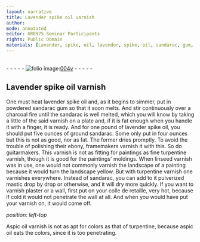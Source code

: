 ```yaml
---
layout: narrative
title: Lavender spike oil varnish
author:
mode: annotated
editor: GR8975 Seminar Participants
rights: Public Domain
materials: [Lavender, spike, oil, lavender, spike, oil, sandarac, gum, sandarac, lavender, spike, oil, sandarac, ebony, turpentine, linseed, turpentine, sandarac, mastic, plaster, colle, de, retaille, Aspic, oil, turpentine, aspic, oil]
---
```


 <br/>- - - - - <a href="http://gallica.bnf.fr/ark:/12148/btv1b10500001g/f13.image"><img src="../assets/photo-icon.png" alt="folio image: " style="display:inline-block; margin-bottom:-3px;"/>004v</a> - - - - - <br/> 
##  <span class="material_format"><span class="material">Lavender spike oil</span> varnish</span> 

 
 <span class="activity"></span>  One must heat <span class="material">lavender spike oil</span> and, as it begins to simmer, put in <span class="material_format">powdered <span class="material">sandarac gum</span></span> so that it soon melts. And stir continuously over a <span class="tool">charcoal fire</span> until the <span class="material">sandarac</span> is well melted, which you will know by taking a little of the said varnish on a <span class="tool">plate</span> and, if it is fat enough when you handle it with a <span class="tool">finger</span>, it is ready. And for <span class="unit">one pound</span> of <span class="material">lavender spike oil</span>, you should put <span class="unit">five ounces</span> of <span class="material_format">ground <span class="material">sandarac</span></span>.  Some only put in <span class="unit">four ounces</span> but this is not as good, nor as fat. The former dries promptly. To avoid the trouble of polishing their <span class="material">ebony</span>, <span class="profession">framemakers</span> varnish it with this. So do <span class="profession">guitarmakers</span>. This varnish is not as fitting for paintings as <span class="material_format">fine <span class="material">turpentine</span> varnish</span>, though it is good for the paintings' moldings. When <span class="material_format"><span class="material">linseed</span> varnish</span> was in use, one would not commonly varnish the landscape of a painting because it would turn the landscape yellow. But with <span class="material_format"><span class="material">turpentine</span> varnish</span> one varnishes everywhere. Instead of <span class="material">sandarac</span>, you can add to it <span class="material_format">pulverized <span class="material">mastic</span></span> <span class="unit">drop</span> by <span class="unit">drop</span> or otherwise, and it will dry more quickly.  If you want to varnish <span class="material">plaster</span> or a wall, first put on your <span class="material"><span class="foreign">colle de retaille</span></span>, very hot, because if cold it would not penetrate the wall at all. And when you would have put your varnish on, it would come off. 
 
*position: left-top*

  <span class="material_format"><span class="material">Aspic oil</span> varnish</span> is not as apt for colors as that of <span class="material">turpentine</span>, because <span class="material">aspic oil</span> eats the colors, since it is too penetrating. 
 